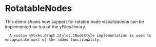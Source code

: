 # RotatableNodes

This demo shows how support for rotated node visualizations can be implemented on top of the yFiles library.
        

      A custom yWorks.Graph.Styles.INodeStyle implementation is used to encapsulate most of the added functionality.
